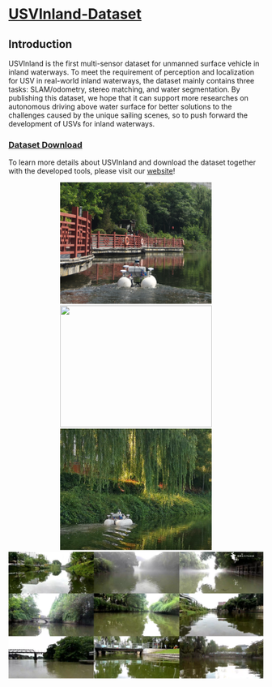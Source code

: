 # [USVInland-Dataset](https://www.orca-tech.cn/datasets.html)

## Introduction

USVInland is the first multi-sensor dataset for unmanned surface vehicle in inland waterways. To meet the requirement of perception and localization for USV in real-world inland waterways, the dataset mainly contains three tasks: SLAM/odometry, stereo matching, and water segmentation. By publishing this dataset, we hope that it can support more researches on autonomous driving above water surface for better solutions to the challenges caused by the unique sailing scenes, so to push forward the development of USVs for inland waterways.

### [Dataset Download](https://www.orca-tech.cn/datasets.html)

To learn more details about USVInland and download the dataset together with the developed tools, please visit our [website](https://www.orca-tech.cn/datasets.html)!

<div align=center>
<img src="https://github.com/ORCA-TECH/USVInland-Dataset/blob/main/Pictures/pic1.png" height="240" width="300"/><img src="https://github.com/ORCA-TECH/USVInland-Dataset/blob/main/Pictures/pic2.png" width="300" height="240"/><img src="https://github.com/ORCA-TECH/USVInland-Dataset/blob/main/Pictures/pic3.png" width="300" height="240"/>
</div>

<div align=center>
<img src="https://github.com/ORCA-TECH/USVInland-Dataset/blob/main/Pictures/picture2.png" width="900"/>
</div>
